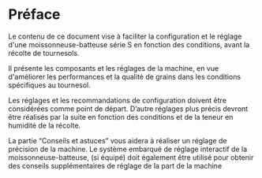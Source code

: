 # Préface

Le contenu de ce document vise à faciliter la configuration et le réglage d'une moissonneuse-batteuse série S en fonction des conditions, avant la récolte de tournesols.

Il présente les composants et les réglages de la machine, en vue d'améliorer les performances et la qualité de grains dans les conditions spécifiques au tournesol.

Les réglages et les recommandations de configuration doivent être considérées comme point de départ. D’autre réglages plus précis devront être réalisés par la suite en fonction des conditions et de la teneur en humidité de la récolte.

La partie “Conseils et astuces” vous aidera à réaliser un réglage de précision de la machine. Le système embarqué de réglage interactif de la moissonneuse-batteuse, (si équipé) doit également être utilisé pour obtenir des conseils supplémentaires de réglage de la part de la machine
